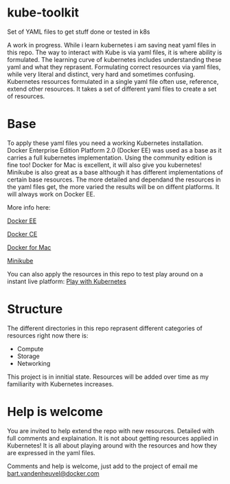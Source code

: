 # kube-toolkit
Set of YAML files to get stuff done or tested in k8s

A work in progress. While i learn kubernetes i am saving neat yaml files in this repo. The way to interact with Kube is via yaml files, it is where ability is formulated. The learning curve of kubernetes includes understanding these yaml and what they reprasent.
Formulating correct resources via yaml files, while very literal and distinct, very hard and sometimes confusing. Kubernetes resources formulated in a single yaml file often use, reference, extend other resources. It takes a set of different yaml files to create a set of resources.

# Base
To apply these yaml files you need a working Kubernetes installation. Docker Enterprise Edition Platform 2.0 (Docker EE) was used as a base as it carries a full kubernetes implementation. Using the community edition is fine too! Docker for Mac is excellent, it will also give you kubernetes! Minikube is also great as a base although it has different implementations of certain base resources. The more detailed and dependand the resources in the yaml files get, the more varied the results will be on diffent platforms. It will always work on Docker EE.

More info here:

[Docker EE](https://docs.docker.com/ee/)

[Docker CE](https://docs.docker.com/install/)

[Docker for Mac](https://docs.docker.com/docker-for-mac/)

[Minikube](https://kubernetes.io/docs/setup/minikube/)

You can also apply the resources in this repo to test play around on a instant live platform:
[Play with Kubernetes ](https://labs.play-with-k8s.com/)


# Structure
The different directories in this repo reprasent different categories of resources right now there is:

- Compute
- Storage
- Networking

This project is in innitial state. Resources will be added over time as my familiarity with Kubernetes increases.

# Help is welcome
You are invited to help extend the repo with new resources. Detailed with full comments and explaination. It is not about getting resources applied in Kubernetes! It is all about playing around with the resources and how they are expressed in the yaml files.

Comments and help is welcome, just add to the project of email me
bart.vandenheuvel@docker.com
